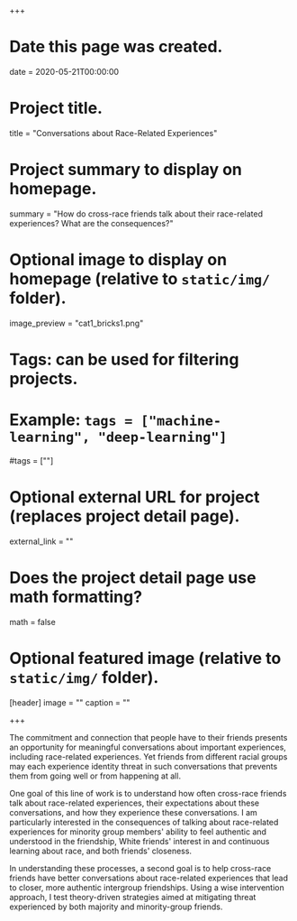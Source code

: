 +++
# Date this page was created.
date = 2020-05-21T00:00:00

# Project title.
title = "Conversations about Race-Related Experiences"

# Project summary to display on homepage.
summary = "How do cross-race friends talk about their race-related experiences? What are the consequences?"

# Optional image to display on homepage (relative to `static/img/` folder).
image_preview = "cat1_bricks1.png"

# Tags: can be used for filtering projects.
# Example: `tags = ["machine-learning", "deep-learning"]`
#tags = [""]

# Optional external URL for project (replaces project detail page).
external_link = ""

# Does the project detail page use math formatting?
math = false

# Optional featured image (relative to `static/img/` folder).
[header]
image = ""
caption = ""

+++

The commitment and connection that people have to their friends presents an opportunity for meaningful conversations about important experiences, including race-related experiences. Yet friends from different racial groups may each experience identity threat in such conversations that prevents them from going well or from happening at all. 

One goal of this line of work is to understand how often cross-race friends talk about race-related experiences, their expectations about these conversations, and how they experience these conversations. I am particularly interested in the consequences of talking about race-related experiences for minority group members' ability to feel authentic and understood in the friendship, White friends' interest in and continuous learning about race, and both friends' closeness. 

In understanding these processes, a second goal is to help cross-race friends have better conversations about race-related experiences that lead to closer, more authentic intergroup friendships. Using a wise intervention approach, I test theory-driven strategies aimed at mitigating threat experienced by both majority and minority-group friends. 


